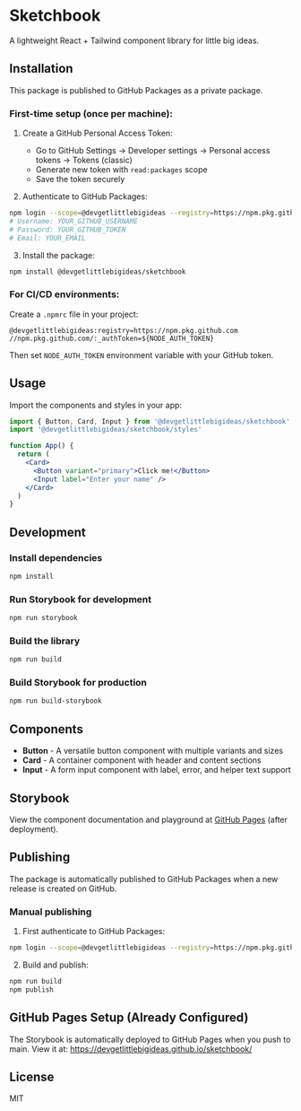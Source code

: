# Sketchbook

A lightweight React + Tailwind component library for little big ideas.

## Installation

This package is published to GitHub Packages as a private package.

### First-time setup (once per machine):

1. Create a GitHub Personal Access Token:
   - Go to GitHub Settings → Developer settings → Personal access tokens → Tokens (classic)
   - Generate new token with `read:packages` scope
   - Save the token securely

2. Authenticate to GitHub Packages:
```bash
npm login --scope=@devgetlittlebigideas --registry=https://npm.pkg.github.com
# Username: YOUR_GITHUB_USERNAME
# Password: YOUR_GITHUB_TOKEN
# Email: YOUR_EMAIL
```

3. Install the package:
```bash
npm install @devgetlittlebigideas/sketchbook
```

### For CI/CD environments:

Create a `.npmrc` file in your project:
```
@devgetlittlebigideas:registry=https://npm.pkg.github.com
//npm.pkg.github.com/:_authToken=${NODE_AUTH_TOKEN}
```

Then set `NODE_AUTH_TOKEN` environment variable with your GitHub token.

## Usage

Import the components and styles in your app:

```jsx
import { Button, Card, Input } from '@devgetlittlebigideas/sketchbook'
import '@devgetlittlebigideas/sketchbook/styles'

function App() {
  return (
    <Card>
      <Button variant="primary">Click me!</Button>
      <Input label="Enter your name" />
    </Card>
  )
}
```

## Development

### Install dependencies
```bash
npm install
```

### Run Storybook for development
```bash
npm run storybook
```

### Build the library
```bash
npm run build
```

### Build Storybook for production
```bash
npm run build-storybook
```

## Components

- **Button** - A versatile button component with multiple variants and sizes
- **Card** - A container component with header and content sections
- **Input** - A form input component with label, error, and helper text support

## Storybook

View the component documentation and playground at [GitHub Pages](https://devgetlittlebigideas.github.io/sketchbook/) (after deployment).

## Publishing

The package is automatically published to GitHub Packages when a new release is created on GitHub.

### Manual publishing

1. First authenticate to GitHub Packages:
```bash
npm login --scope=@devgetlittlebigideas --registry=https://npm.pkg.github.com
```

2. Build and publish:
```bash
npm run build
npm publish
```

## GitHub Pages Setup (Already Configured)

The Storybook is automatically deployed to GitHub Pages when you push to main.
View it at: https://devgetlittlebigideas.github.io/sketchbook/

## License

MIT
